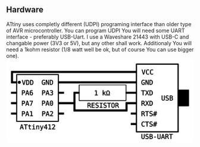 ## Hardware
ATtiny uses completly different (UDPI) programing interface than older type of AVR microcontroller. You can program UDPI You will need some UART interface - preferably USB-Uart. I use a Waveshare 21443 with USB-C and changable power (3V3 or 5V), but any other shall work. Additionaly You will need a 1kohm resistor (1/8 watt well be ok, but of course You can use bigger one).
![connection schema](connection.svg "connection schema")